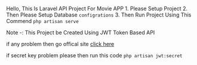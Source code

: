 Hello, This Is Laravel API Project For Movie APP 
    1. Please Setup Project
    2. Then Please Setup Database `configrations`
    3. Then Run Project Using This Commend `php artisan serve`

Note -:  This Project be Created Using JWT Token Based API

if any problem then go offical site [click here](https://laravel.com/)

if secret key problem please then run this code `php artisan jwt:secret`

